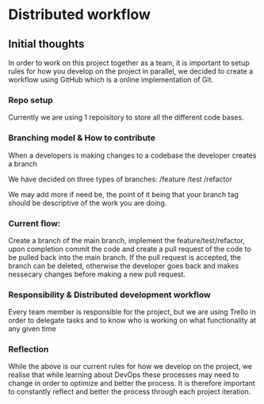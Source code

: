 # Distributed workflow

## Initial thoughts
In order to work on this project together as a team, it is important to setup rules for how you develop on the project in parallel, we decided to create a workflow using GitHub which is a online implementation of Git.

### Repo setup
Currently we are using 1 repoisitory to store all the different code bases.

### Branching model & How to contribute
When a developers is making changes to a codebase the developer creates a branch

We have decided on three types of branches:
/feature
/test
/refactor

We may add more if need be, the point of it being that your branch tag should be descriptive of the work you are doing.

### Current flow: 
Create a branch of the main branch, implement the feature/test/refactor, upon completion commit the code and create a pull request of the code to be pulled back into the main branch. If the pull request is accepted, the branch can be deleted, otherwise the developer goes  back and makes nessecary changes before making a new pull request.

### Responsibility & Distributed development workflow
Every team member is responsible for the project, but we are using Trello in order to delegate tasks and to know who is working on what functionality at any given time

### Reflection
While the above is our current rules for how we develop on the project, we realise that while learning about DevOps these processes may need to change in order to optimize and better the process. It is therefore important to constantly reflect and better the process through each project iteration.
